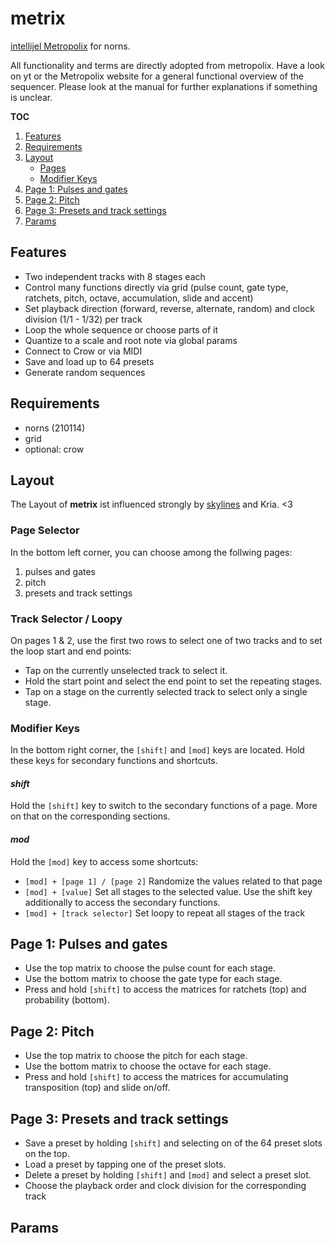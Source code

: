 # metrix

[intellijel Metropolix](https://intellijel.com/shop/eurorack/metropolix/) for norns.

All functionality and terms are directly adopted from metropolix.
Have a look on yt or the Metropolix website for a general functional overview of the sequencer.
Please look at the manual for further explanations if something is unclear.

**TOC**
1. [Features](#features)
2. [Requirements](#requirements)
3. [Layout](#layout)
    - [Pages](#pages)
    - [Modifier Keys](#modifier-keys)
4. [Page 1: Pulses and gates](#page-1-pulses-and-gates)
5. [Page 2: Pitch](#page-2-pitch)
6. [Page 3: Presets and track settings](#page-3-presets-and-track-settings)
7. [Params](#params)

## Features
- Two independent tracks with 8 stages each
- Control many functions directly via grid (pulse count, gate type, ratchets, pitch, octave, accumulation, slide and accent)
- Set playback direction (forward, reverse, alternate, random) and clock division (1/1 - 1/32) per track
- Loop the whole sequence or choose parts of it
- Quantize to a scale and root note via global params
- Connect to Crow or via MIDI
- Save and load up to 64 presets
- Generate random sequences 

## Requirements
- norns (210114)
- grid
- optional: crow

## Layout
The Layout of **metrix** ist influenced strongly by [skylines](https://llllllll.co/t/skylines/38856) and Kria. <3

### Page Selector
In the bottom left corner, you can choose among the follwing pages:

1. pulses and gates
2. pitch
3. presets and track settings

### Track Selector / Loopy
On pages 1 & 2, use the first two rows to select one of two tracks and to set the loop start and end points:
- Tap on the currently unselected track to select it.
- Hold the start point and select the end point to set the repeating stages.
- Tap on a stage on the currently selected track to select only a single stage.

### Modifier Keys
In the bottom right corner, the `[shift]` and `[mod]` keys are located.
Hold these keys for secondary functions and shortcuts.

#### _shift_
Hold the `[shift]` key to switch to the secondary functions of a page. 
More on that on the corresponding sections.

#### _mod_
Hold the `[mod]` key to access some shortcuts:

- `[mod] + [page 1] / [page 2]`
Randomize the values related to that page
- `[mod] + [value]`
Set all stages to the selected value. Use the shift key additionally to access the secondary functions.
- `[mod] + [track selector]`
Set loopy to repeat all stages of the track

## Page 1: Pulses and gates
- Use the top matrix to choose the pulse count for each stage. 
- Use the bottom matrix to choose the gate type for each stage.
- Press and hold `[shift]` to access the matrices for ratchets (top) and probability (bottom).

## Page 2: Pitch
- Use the top matrix to choose the pitch for each stage. 
- Use the bottom matrix to choose the octave for each stage.
- Press and hold `[shift]` to access the matrices for accumulating transposition (top) and slide on/off.

## Page 3: Presets and track settings
- Save a preset by holding `[shift]` and selecting on of the 64 preset slots on the top.
- Load a preset by tapping one of the preset slots.
- Delete a preset by holding `[shift]` and `[mod]` and select a preset slot.
- Choose the playback order and clock division for the corresponding track

## Params
